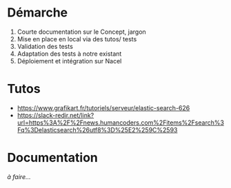 # Démarche

1. Courte documentation sur le Concept, jargon
1. Mise en place en local via des tutos/ tests
1. Validation des tests
1. Adaptation des tests à notre existant
1. Déploiement et intégration sur Nacel

# Tutos

- https://www.grafikart.fr/tutoriels/serveur/elastic-search-626
- https://slack-redir.net/link?url=https%3A%2F%2Fnews.humancoders.com%2Fitems%2Fsearch%3Fq%3Delasticsearch%26utf8%3D%25E2%259C%2593

# Documentation

*à faire...*